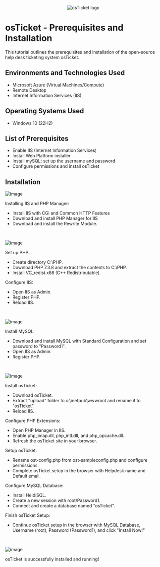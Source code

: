 <p align="center">
<img src="https://i.imgur.com/Clzj7Xs.png" alt="osTicket logo"/>
</p>

<h1>osTicket - Prerequisites and Installation</h1>
This tutorial outlines the prerequisites and installation of the open-source help desk ticketing system osTicket.<br />

<h2>Environments and Technologies Used</h2>

- Microsoft Azure (Virtual Machines/Compute)
- Remote Desktop
- Internet Information Services (IIS)

<h2>Operating Systems Used </h2>

- Windows 10</b> (22H2)

<h2>List of Prerequisites</h2>

- Enable IIS (Internet Information Services)
- Install Web Platform installer 
- Install mySQL; set up the username and password
- Configure permissions and install osTicket


<h2>Installation</h2>

![image](https://github.com/ahmadspain/osticket-prereqs/assets/158358030/f37cd686-2ffb-4e52-bece-7a6bdb82cde5)

Installing IIS and PHP Manager:
- Install IIS with CGI and Common HTTP Features
- Download and install PHP Manager for IIS
- Download and install the Rewrite Module.

<br />

![image](https://github.com/ahmadspain/osticket-prereqs/assets/158358030/f434b612-5d4b-4a25-879e-fd2f0b64f9b3)

Set up PHP:
- Create directory C:\PHP.
- Download PHP 7.3.8 and extract the contents to C:\PHP.
- Install VC_redist.x86 (C++ Redistributable).

Configure IIS:
- Open IIS as Admin.
- Register PHP.
- Reload IIS.
<br />

![image](https://github.com/ahmadspain/osticket-prereqs/assets/158358030/d5cd42ff-550f-47c4-868c-dc81fc70aa15)

Install MySQL:
- Download and install MySQL with Standard Configuration and set password to "Password1".
- Open IIS as Admin.
- Register PHP.

<br />

![image](https://github.com/ahmadspain/osticket-prereqs/assets/158358030/1f3da7f6-7a24-4963-b0c6-5a234119784d)

Install osTicket:
- Download osTicket.
- Extract "upload" folder to c:\inetpub\wwwroot and rename it to "osTicket".
- Reload IIS.

Configure PHP Extensions:
- Open PHP Manager in IIS.
- Enable php_imap.dll, php_intl.dll, and php_opcache.dll.
- Refresh the osTicket site in your browser.

Setup osTicket:
- Rename ost-config.php from ost-sampleconfig.php and configure permissions.
- Complete osTicket setup in the browser with Helpdesk name and Default email.

Configure MySQL Database:
- Install HeidiSQL.
- Create a new session with root/Password1.
- Connect and create a database named "osTicket".

Finish osTicket Setup:
- Continue osTicket setup in the browser with MySQL Database, Username (root), Password (Password1), and click "Install Now!"
<br />

![image](https://github.com/ahmadspain/osticket-prereqs/assets/158358030/f891dcb1-33b4-42dd-ab6e-4a7a222b0837)

<p>
osTicket is successfully installed and running!
</p>
<br />
